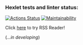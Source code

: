 ### Hexlet tests and linter status:

[![Actions Status](https://github.com/nunsez/frontend-project-lvl3/workflows/hexlet-check/badge.svg)](https://github.com/nunsez/frontend-project-lvl3/actions)
[![Maintainability](https://api.codeclimate.com/v1/badges/f94c0c749434ae8606b4/maintainability)](https://codeclimate.com/github/nunsez/frontend-project-lvl3/maintainability)

Click [here](https://frontend-project-lvl3-gules.vercel.app/) to try RSS Reader!

(_...in developing_)
